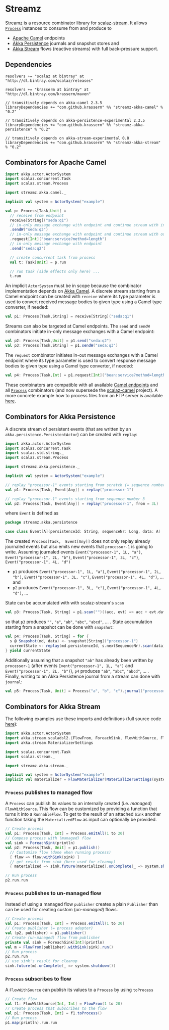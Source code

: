 Streamz
=======

Streamz is a resource combinator library for [scalaz-stream](https://github.com/scalaz/scalaz-stream). It allows [`Process`](http://docs.typelevel.org/api/scalaz-stream/stable/latest/doc/#scalaz.stream.Process) instances to consume from and produce to

- [Apache Camel](http://camel.apache.org/) endpoints
- [Akka Persistence](http://doc.akka.io/docs/akka/2.3.5/scala/persistence.html) journals and snapshot stores and
- [Akka Stream](http://akka.io/docs/#akka-streams-and-http) flows (reactive streams) with full back-pressure support.

Dependencies
------------

    resolvers += "scalaz at bintray" at "http://dl.bintray.com/scalaz/releases"

    resolvers += "krasserm at bintray" at "http://dl.bintray.com/krasserm/maven"

    // transitively depends on akka-camel 2.3.5
    libraryDependencies += "com.github.krasserm" %% "streamz-akka-camel" % "0.2"

    // transitively depends on akka-persistence-experimental 2.3.5
    libraryDependencies += "com.github.krasserm" %% "streamz-akka-persistence" % "0.2"

    // transitively depends on akka-stream-experimental 0.8
    libraryDependencies += "com.github.krasserm" %% "streamz-akka-stream" % "0.2"

Combinators for Apache Camel
----------------------------

```scala
import akka.actor.ActorSystem
import scalaz.concurrent.Task
import scalaz.stream.Process

import streamz.akka.camel._

implicit val system = ActorSystem("example")

val p: Process[Task,Unit] =
  // receive from endpoint
  receive[String]("seda:q1")
  // in-only message exchange with endpoint and continue stream with in-message
  .sendW("seda:q3")
  // in-only message exchange with endpoint and continue stream with out-message
  .request[Int]("bean:service?method=length")
  // in-only message exchange with endpoint
  .send("seda:q2")

  // create concurrent task from process
  val t: Task[Unit] = p.run

  // run task (side effects only here) ...
  t.run
```

An implicit ``ActorSystem`` must be in scope  because the combinator implementation depends on [Akka Camel](http://doc.akka.io/docs/akka/2.3.5/scala/camel.html). A discrete stream starting from a Camel endpoint can be created with ``receive`` where its type parameter is used to convert received message bodies to given type using a Camel type converter, if needed:

```scala
val p1: Process[Task,String] = receive[String]("seda:q1")
```

Streams can also be targeted at Camel endpoints. The ``send`` and ``sendW`` combinators initiate in-only message exchanges with a Camel endpoint:

```scala
val p2: Process[Task,Unit] = p1.send("seda:q2")
val p3: Process[Task,String] = p1.sendW("seda:q3")
```
    
The ``request`` combinator initiates in-out message exchanges with a Camel endpoint where its type parameter is used to convert response message bodies to given type using a Camel type converter, if needed:

```scala
val p4: Process[Task,Int] = p1.request[Int]("bean:service?method=length")
```
   
These combinators are compatible with all available [Camel endpoints](http://camel.apache.org/components.html) and all [`Process`](http://docs.typelevel.org/api/scalaz-stream/stable/latest/doc/#scalaz.stream.Process) combinators (and now supersede the [scalaz-camel](https://github.com/krasserm/scalaz-camel) project). A more concrete example how to process files from an FTP server is available [here](https://github.com/krasserm/streamz/blob/master/streamz-akka-camel/src/test/scala/streamz/example/FtpExample.scala).

Combinators for Akka Persistence
--------------------------------

A discrete stream of persistent events (that are written by an ``akka.persistence.PersistentActor``) can be created with ``replay``: 

```scala
import akka.actor.ActorSystem
import scalaz.concurrent.Task
import scalaz.std.string._
import scalaz.stream.Process

import streamz.akka.persistence._

implicit val system = ActorSystem("example")

// replay "processor-1" events starting from scratch (= sequence number 1)
val p1: Process[Task, Event[Any]] = replay("processor-1")

// replay "processor-1" events starting from sequence number 3
val p2: Process[Task, Event[Any]] = replay("processor-1", from = 3L)
```

where `Event` is defined as
 
```scala
package streamz.akka.persistence

case class Event[A](persistenceId: String, sequenceNr: Long, data: A)
```

The created ``Process[Task,  Event[Any]]`` does not only replay already journaled events but also emits new events that ``processor-1`` is going to write. Assuming journaled events  ``Event("processor-1", 1L, "a")``, ``Event("processor-1", 2L, "b")``, ``Event("processor-1", 3L, "c")``, ``Event("processor-1", 4L, "d")``
 
- ``p1`` produces ``Event("processor-1", 1L, "a")``, ``Event("processor-1", 2L, "b")``, ``Event("processor-1", 3L, "c")``, ``Event("processor-1", 4L, "d")``, ... and 
- ``p2`` produces ``Event("processor-1", 3L, "c")``, ``Event("processor-1", 4L, "d")``, ... 

State can be accumulated with with scalaz-stream's ``scan``

```scala
val p3: Process[Task, String] = p1.scan("")((acc, evt) => acc + evt.data)
```

so that ``p3`` produces ``""``, ``"a"``, ``"ab"``, ``"abc"``, ``"abcd"``, ... . State accumulation starting from a snapshot can be done with ``snapshot``:
 
```scala
val p4: Process[Task, String] = for {
  s @ Snapshot(md, data) <- snapshot[String]("processor-1")
  currentState <- replay(md.persistenceId, s.nextSequenceNr).scan(data)((acc, evt) => acc + evt.data)
} yield currentState
```

Additionally assuming that a snapshot ``"ab"`` has already been written by ``processor-1`` (after events ``Event("processor-1", 1L, "a")`` and ``Event("processor-1", 2L, "b")``), ``p4`` produces ``"ab"``, ``"abc"``, ``"abcd"``, ... . Finally, writing to an Akka Persistence journal from a stream can done with ``journal``:

```scala
val p5: Process[Task, Unit] = Process("a", "b", "c").journal("processor-2")
```

Combinators for Akka Stream
---------------------------

The following examples use these imports and definitions (full source code [here](https://github.com/krasserm/streamz/blob/master/streamz-akka-stream/src/test/scala/streamz/akka/stream/example/AkkaStreamExample.scala)):

```scala
import akka.actor.ActorSystem
import akka.stream.scaladsl2.{FlowFrom, ForeachSink, FlowWithSource, FlowMaterializer}
import akka.stream.MaterializerSettings

import scalaz.concurrent.Task
import scalaz.stream._

import streamz.akka.stream._

implicit val system = ActorSystem("example")
implicit val materializer = FlowMaterializer(MaterializerSettings(system))
```

### `Process` publishes to managed flow

A `Process` can publish its values to an internally created (i.e. *managed*) `FlowWithSource`.
This flow can be customized by providing a function that turns it into a `RunnableFlow`.
To get to the result of an attached `Sink` another function taking the `MaterializedFlow`
as input can optionally be provided.

```scala
// Create process
val p1: Process[Task, Int] = Process.emitAll(1 to 20)
// Compose process with (managed) flow
val sink = ForeachSink(println)
val p2: Process[Task, Unit] = p1.publish()
  // Customize flow (done when running process)
  { flow => flow.withSink(sink) }
  // get result from sink (here used for cleanup)
  { materialized => sink.future(materialized).onComplete(_ => system.shutdown()) }

// Run process
p2.run.run
```

### `Process` publishes to un-managed flow

Instead of using a managed flow `publisher` creates a plain `Publisher` than can
be used for creating custom (*un-managed*) flows.

```scala
// Create process
val p1: Process[Task, Int] = Process.emitAll(1 to 20)
// Create publisher (= process adapter)
val (p2, publisher) = p1.publisher()
// Create (un-managed) flow from publisher
private val sink = ForeachSink[Int](println)
val m = FlowFrom(publisher).withSink(sink).run()
// Run process
p2.run.run
// use sink's result for cleanup
sink.future(m).onComplete(_ => system.shutdown())
```

### `Process` subscribes to flow

A `FlowWithSource` can publish its values to a `Process` by using `toProcess`

```scala
// Create flow
val f1: FlowWithSource[Int, Int] = FlowFrom(1 to 20)
// Create process that subscribes to the flow
val p1: Process[Task, Int] = f1.toProcess()
// Run process
p1.map(println).run.run
```
